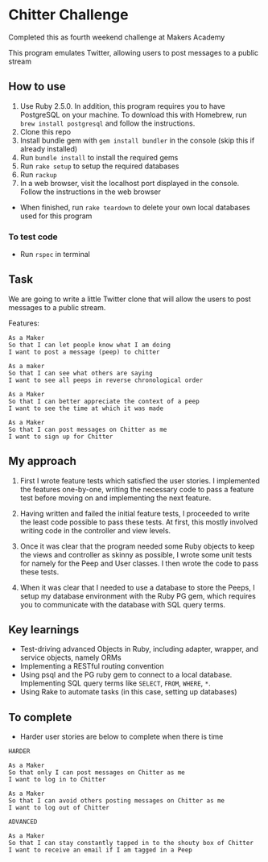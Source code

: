 # Chitter Challenge

Completed this as fourth weekend challenge at Makers Academy

This program emulates Twitter, allowing users to post messages to a public stream


## How to use

1. Use Ruby 2.5.0. In addition, this program requires you to have PostgreSQL on your machine. To download this with Homebrew, run ```brew install postgresql``` and follow the instructions.
2. Clone this repo
3. Install bundle gem with ```gem install bundler``` in the console (skip this if already installed)
4. Run ```bundle install``` to install the required gems
5. Run ```rake setup``` to setup the required databases
5. Run ```rackup```
6. In a web browser, visit the localhost port displayed in the console. Follow the instructions in the web browser

* When finished, run ```rake teardown``` to delete your own local databases used for this program

### To test code

* Run ```rspec``` in terminal

## Task

We are going to write a little Twitter clone that will allow the users to post messages to a public stream.

Features:

```
As a Maker
So that I can let people know what I am doing  
I want to post a message (peep) to chitter

As a maker
So that I can see what others are saying  
I want to see all peeps in reverse chronological order

As a Maker
So that I can better appreciate the context of a peep
I want to see the time at which it was made

As a Maker
So that I can post messages on Chitter as me
I want to sign up for Chitter
```

## My approach

1. First I wrote feature tests which satisfied the user stories. I implemented the features one-by-one, writing the necessary code to pass a feature test before moving on and implementing the next feature. 

2. Having written and failed the initial feature tests, I proceeded to write the least code possible to pass these tests. At first, this mostly involved writing code in the controller and view levels.

3. Once it was clear that the program needed some Ruby objects to keep the views and controller as skinny as possible, I wrote some unit tests for namely for the  Peep and User classes. I then wrote the code to pass these tests.

4. When it was clear that I needed to use a database to store the Peeps, I setup my database environment with the Ruby PG gem, which requires you to communicate with the database with SQL query terms.


## Key learnings

* Test-driving advanced Objects in Ruby, including adapter, wrapper, and service objects, namely ORMs
* Implementing a RESTful routing convention
* Using psql and the PG ruby gem to connect to a local database. Implementing SQL query terms like `SELECT`, `FROM`, `WHERE`, `*`.
* Using Rake to automate tasks (in this case, setting up databases)

## To complete

* Harder user stories are below to complete when there is time
```
HARDER

As a Maker
So that only I can post messages on Chitter as me
I want to log in to Chitter

As a Maker
So that I can avoid others posting messages on Chitter as me
I want to log out of Chitter

ADVANCED

As a Maker
So that I can stay constantly tapped in to the shouty box of Chitter
I want to receive an email if I am tagged in a Peep
```
